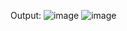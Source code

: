 Output:
![image](https://user-images.githubusercontent.com/103600161/190001880-424fad0d-fd84-45a2-be19-c9ad3ec64b6a.png)
![image](https://user-images.githubusercontent.com/103600161/190001895-3ff9d3d2-e66d-47c5-a2cf-3dd8719f8537.png)

